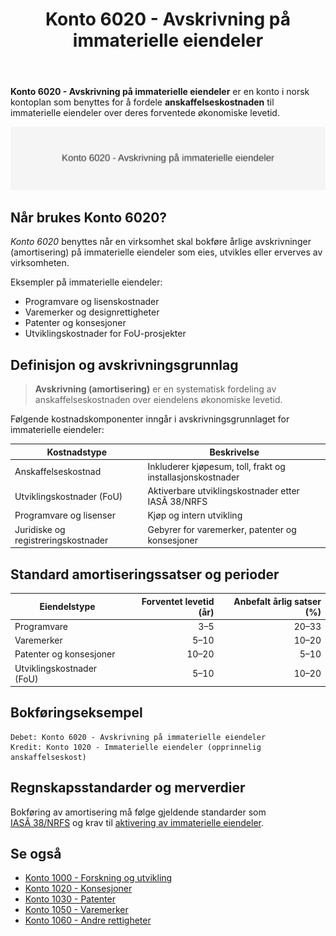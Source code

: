 ﻿---
title: "Konto 6020 - Avskrivning på immaterielle eiendeler"
meta_title: "6020-avskrivning-pa-immatrielle-eiendeler"
meta_description: '**Konto 6020 - Avskrivning på immaterielle eiendeler** er en konto i norsk kontoplan som benyttes for å fordele **anskaffelseskostnaden** til immaterielle eie...'
slug: 6020-avskrivning-pa-immatrielle-eiendeler
type: blog
layout: pages/single
---

**Konto 6020 - Avskrivning på immaterielle eiendeler** er en konto i norsk kontoplan som benyttes for å fordele **anskaffelseskostnaden** til immaterielle eiendeler over deres forventede økonomiske levetid.

![Illustrasjon av konto 6020 - Avskrivning på immaterielle eiendeler](6020-avskrivning-pa-immatrielle-eiendeler-image.svg)

## Når brukes Konto 6020?

*Konto 6020* benyttes når en virksomhet skal bokføre årlige avskrivninger (amortisering) på immaterielle eiendeler som eies, utvikles eller erverves av virksomheten.

Eksempler på immaterielle eiendeler:

* Programvare og lisenskostnader
* Varemerker og designrettigheter
* Patenter og konsesjoner
* Utviklingskostnader for FoU-prosjekter

## Definisjon og avskrivningsgrunnlag

> **Avskrivning (amortisering)** er en systematisk fordeling av anskaffelseskostnaden over eiendelens økonomiske levetid.

Følgende kostnadskomponenter inngår i avskrivningsgrunnlaget for immaterielle eiendeler:

| Kostnadstype                   | Beskrivelse                                         |
|--------------------------------|-----------------------------------------------------|
| Anskaffelseskostnad            | Inkluderer kjøpesum, toll, frakt og installasjonskostnader |
| Utviklingskostnader (FoU)      | Aktiverbare utviklingskostnader etter IASÂ 38/NRFS   |
| Programvare og lisenser        | Kjøp og intern utvikling                            |
| Juridiske og registreringskostnader | Gebyrer for varemerker, patenter og konsesjoner    |

## Standard amortiseringssatser og perioder

| Eiendelstype                   | Forventet levetid (år) | Anbefalt årlig satser (%) |
|--------------------------------|-----------------------:|---------------------------:|
| Programvare                    | 3–5                    | 20–33                      |
| Varemerker                     | 5–10                   | 10–20                      |
| Patenter og konsesjoner        | 10–20                  | 5–10                       |
| Utviklingskostnader (FoU)      | 5–10                   | 10–20                      |

## Bokføringseksempel

```plaintext
Debet: Konto 6020 - Avskrivning på immaterielle eiendeler
Kredit: Konto 1020 - Immaterielle eiendeler (opprinnelig anskaffelseskost)
```

## Regnskapsstandarder og merverdier

Bokføring av amortisering må følge gjeldende standarder som [IASÂ 38/NRFS](/blogs/regnskap/hva-er-amortisering "Hva er Amortisering?") og krav til [aktivering av immaterielle eiendeler](/blogs/regnskap/hva-er-imaterielle-eiendeler "Hva er Imaterielle Eiendeler?").

## Se også

* [Konto 1000 - Forskning og utvikling](/blogs/kontoplan/1000-forskning-og-utvikling "Konto 1000 - Forskning og utvikling")
* [Konto 1020 - Konsesjoner](/blogs/kontoplan/1020-konsesjoner "Konto 1020 - Konsesjoner")
* [Konto 1030 - Patenter](/blogs/kontoplan/1030-patenter "Konto 1030 - Patenter")
* [Konto 1050 - Varemerker](/blogs/kontoplan/1050-varemerker "Konto 1050 - Varemerker")
* [Konto 1060 - Andre rettigheter](/blogs/kontoplan/1060-andre-rettigheter "Konto 1060 - Andre rettigheter")






